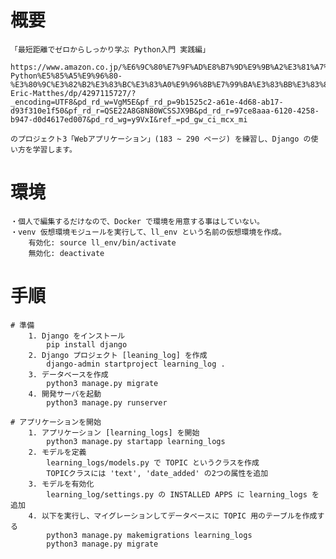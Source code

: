 # 概要

    「最短距離でゼロからしっかり学ぶ Python入門 実践編」
        https://www.amazon.co.jp/%E6%9C%80%E7%9F%AD%E8%B7%9D%E9%9B%A2%E3%81%A7%E3%82%BC%E3%83%AD%E3%81%8B%E3%82%89%E3%81%97%E3%81%A3%E3%81%8B%E3%82%8A%E5%AD%A6%E3%81%B6-Python%E5%85%A5%E9%96%80-%E3%80%9C%E3%82%B2%E3%83%BC%E3%83%A0%E9%96%8B%E7%99%BA%E3%83%BB%E3%83%87%E3%83%BC%E3%82%BF%E5%8F%AF%E8%A6%96%E5%8C%96%E3%83%BBWeb%E9%96%8B%E7%99%BA-Eric-Matthes/dp/4297115727/?_encoding=UTF8&pd_rd_w=VgM5E&pf_rd_p=9b1525c2-a61e-4d68-ab17-d93f310e1f50&pf_rd_r=QSE22A8G8N80WCSSJX9B&pd_rd_r=97ce8aaa-6120-4258-b947-d0d4617ed007&pd_rd_wg=y9VxI&ref_=pd_gw_ci_mcx_mi

    のプロジェクト3「Webアプリケーション」(183 ~ 290 ページ) を練習し、Django の使い方を学習します。

# 環境
    ・個人で編集するだけなので、Docker で環境を用意する事はしていない。
    ・venv 仮想環境モジュールを実行して、ll_env という名前の仮想環境を作成。
        有効化: source ll_env/bin/activate
        無効化: deactivate

# 手順
    # 準備
        1. Django をインストール
            pip install django
        2. Django プロジェクト [leaning_log] を作成
            django-admin startproject learning_log .
        3. データベースを作成
            python3 manage.py migrate
        4. 開発サーバを起動
            python3 manage.py runserver

    # アプリケーションを開始
        1. アプリケーション [learning_logs] を開始
            python3 manage.py startapp learning_logs
        2. モデルを定義
            learning_logs/models.py で TOPIC というクラスを作成
            TOPICクラスには 'text', 'date_added' の2つの属性を追加
        3. モデルを有効化
            learning_log/settings.py の INSTALLED APPS に learning_logs を追加
        4. 以下を実行し、マイグレーションしてデータベースに TOPIC 用のテーブルを作成する
            python3 manage.py makemigrations learning_logs
            python3 manage.py migrate
